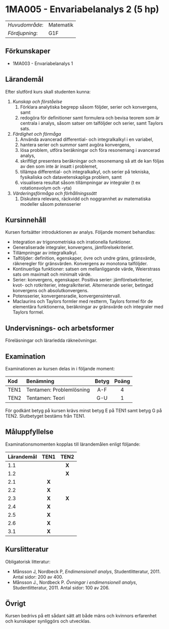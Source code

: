 # 1MA005 - Envariabelanalys 2 (5 hp)

|     |     |
| --- | --- | 
| *Huvudområde*: | Matematik | 
| *Fördjupning*: | G1F | 

## Förkunskaper

- 1MA003 - Envariabelanalys 1 

## Lärandemål

Efter slutförd kurs skall studenten kunna:

1. *Kunskap och förståelse*
    1. Förklara analytiska begrepp såsom följder, serier och konvergens, samt
    2. redogöra för definitioner samt formulera och bevisa teorem som är centrala i analys, såsom satser om talföljder och serier, samt Taylors sats. 
2. *Färdighet och förmåga*
    1. Använda avancerad differential- och integralkalkyl i en variabel, 
    2. hantera serier och summor samt avgöra konvergens, 
    3. lösa problem, utföra beräkningar och föra resonemang i avancerad analys, 
    4. skriftligt presentera beräkningar och resonemang så att de kan följas av den som inte är insatt i problemet,
    5. tillämpa differential- och integralkalkyl, och serier på tekniska, fysikaliska och datavetenskapliga problem, samt
    6. visualisera resultat såsom tillämpningar av integraler (t ex rotationsvolym och -yta)
3. *Värderingsförmåga och förhållningssätt*
    1. Diskutera relevans, räckvidd och noggrannhet av matematiska modeller såsom potensserier

## Kursinnehåll

Kursen fortsätter introduktionen av analys. Följande moment behandlas:

- Integration av trigonometriska och irrationella funktioner.
- Generaliserade integraler, konvergens, jämförelsekriteriet.
- Tillämpningar av integralkalkyl.
- Talföljder: definition, egenskaper, övre och undre gräns, gränsvärde, räkneregler för gränsvärden. Konvergens av monotona talföljder.
- Kontinuerliga funktioner: satsen om mellanliggande värde, Weierstrass sats om maximalt och minimalt värde.
- Serier: konvergens, egenskaper. Positiva serier: jämförelsekriterier, kvot- och rotkriterier, integralkriteriet. Alternerande serier, betingad konvergens och absolutkonvergens.
- Potensserier, konvergensradie, konvergensintervall.
- Maclaurins och Taylors formler med restterm, Taylors formel för de elementära funktionerna, beräkningar av gränsvärde och integraler med Taylors formel.

## Undervisnings- och arbetsformer

Föreläsningar och lärarledda räkneövningar. 

## Examination

Examinationen av kursen delas in i följande moment:

| Kod  | Benämning                 | Betyg | Poäng |  
| :--- | :------------------------ | :---: | :---: |  
| TEN1 | Tentamen: Problemlösning  | A-F   | 4     |  
| TEN2 | Tentamen: Teori           | G-U   | 1     |  

För godkänt betyg på kursen krävs minst betyg E på TEN1 samt betyg G på TEN2. Slutbetyget bestäms från TEN1.

## Måluppfyllelse

Examinationsmomenten kopplas till lärandemålen enligt följande:

| Lärandemål | TEN1  | TEN2  |  
| :--------- | :---: | :---: |  
| 1.1        |       | **X** |  
| 1.2        |       | **X** |  
| 2.1        | **X** |       |  
| 2.2        | **X** |       |  
| 2.3        | **X** | **X** |  
| 2.4        | **X** |       |  
| 2.5        | **X** |       |  
| 2.6        | **X** |       |  
| 3.1        | **X** |       |  

## Kurslitteratur

Obligatorisk litteratur: 

- Månsson J, Nordbeck P, *Endimensionell analys*, Studentlitteratur, 2011. Antal sidor: 200 av 400.
- Månsson J., Nordbeck P. *Övningar i endimensionell analys*, Studentlitteratur, 2011. Antal sidor: 100 av 206.

## Övrigt

Kursen bedrivs på ett sådant sätt att både mäns och kvinnors erfarenhet och kunskaper synliggörs och utvecklas.